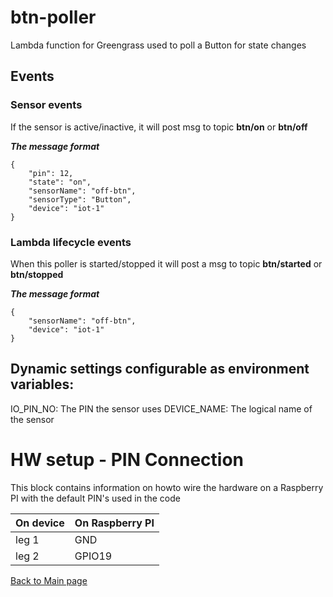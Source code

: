 # btn-poller
Lambda function for Greengrass used to poll a Button for state changes

## Events

### Sensor events
If the sensor is active/inactive, it will post msg to topic **btn/on** or **btn/off**

***The message format***
```
{
    "pin": 12,
    "state": "on",
    "sensorName": "off-btn",
    "sensorType": "Button",
    "device": "iot-1"
}
```

### Lambda lifecycle events
When this poller is started/stopped it will post a msg to topic **btn/started** or **btn/stopped**

***The message format***
```
{
    "sensorName": "off-btn",
    "device": "iot-1"
}
```

## Dynamic settings configurable as environment variables:
IO_PIN_NO: The PIN the sensor uses
DEVICE_NAME: The logical name of the sensor

# HW setup - PIN Connection
This block contains information on howto wire the hardware on a Raspberry PI with the default PIN's used in the code

| On device  | On Raspberry PI  |
|---|---|
| leg 1  | GND  |
| leg 2  | GPIO19  |

[Back to Main page](../README.md)